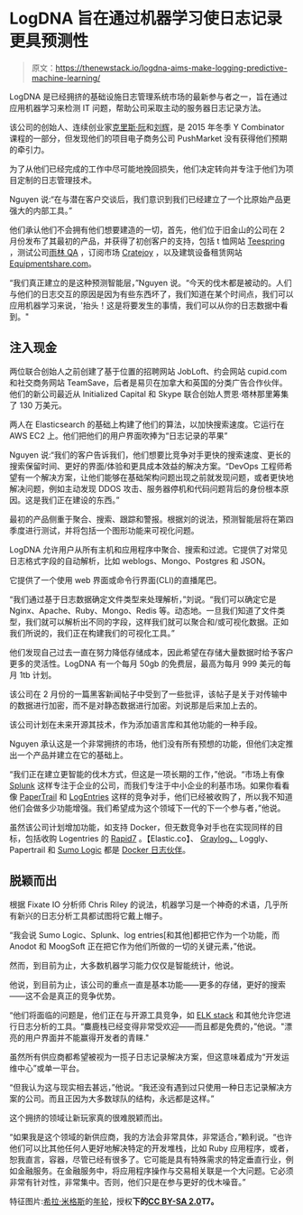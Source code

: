 # LogDNA 旨在通过机器学习使日志记录更具预测性

> 原文：<https://thenewstack.io/logdna-aims-make-logging-predictive-machine-learning/>

LogDNA 是已经拥挤的基础设施日志管理系统市场的最新参与者之一，旨在通过应用机器学习来检测 IT 问题，帮助公司采取主动的服务器日志记录方法。

该公司的创始人、连续创业家[克里斯·阮](https://twitter.com/mrchrisnguyen)和[刘辉](https://www.linkedin.com/in/leeliu)，是 2015 年冬季 Y Combinator 课程的一部分，但发现他们的项目电子商务公司 PushMarket 没有获得他们预期的牵引力。

为了从他们已经完成的工作中尽可能地挽回损失，他们决定转向并专注于他们为项目定制的日志管理技术。

Nguyen 说:“在与潜在客户交谈后，我们意识到我们已经建立了一个比原始产品更强大的内部工具。”

他们承认他们不会拥有他们想要建造的一切，首先，他们位于旧金山的公司在 2 月份发布了其最初的产品，并获得了初创客户的支持，包括 t 恤网站 [Teespring](https://teespring.com/) ，测试公司[雨林 QA](https://www.rainforestqa.com/) ，订阅市场 [Cratejoy](https://www.cratejoy.com/) ，以及建筑设备租赁网站[Equipmentshare.com](https://equipmentshare.com/)。

“我们真正建立的是这种预测智能层，”Nguyen 说。“今天的伐木都是被动的。人们与他们的日志交互的原因是因为有些东西坏了，我们知道在某个时间点，我们可以应用机器学习来说，'抬头！这是将要发生的事情，我们可以从你的日志数据中看到。"

## **注入现金**

两位联合创始人之前创建了基于位置的招聘网站 JobLoft、约会网站 cupid.com 和社交商务网站 TeamSave，后者是易贝在加拿大和英国的分类广告合作伙伴。他们的新公司最近从 Initialized Capital 和 Skype 联合创始人贾恩·塔林那里筹集了 130 万美元。

两人在 Elasticsearch 的基础上构建了他们的算法，以加快搜索速度。它运行在 AWS EC2 上。他们把他们的用户界面吹捧为“日志记录的苹果”

Nguyen 说:“我们的客户告诉我们，他们想要比竞争对手更快的搜索速度、更长的搜索保留时间、更好的界面/体验和更具成本效益的解决方案。“DevOps 工程师希望有一个解决方案，让他们能够在基础架构问题出现之前就发现问题，或者更快地解决问题，例如主动发现 DDOS 攻击、服务器停机和代码问题背后的身份根本原因。这是我们正在建设的东西。”

最初的产品侧重于聚合、搜索、跟踪和警报。根据刘的说法，预测智能层将在第四季度进行测试，并将包括一个图形功能来可视化问题。

LogDNA 允许用户从所有主机和应用程序中聚合、搜索和过滤。它提供了对常见日志格式字段的自动解析，比如 weblogs、Mongo、Postgres 和 JSON。

它提供了一个使用 web 界面或命令行界面(CLI)的直播尾巴。

“我们通过基于日志数据确定文件类型来处理解析，”刘说。“我们可以确定它是 Nginx、Apache、Ruby、Mongo、Redis 等。动态地。一旦我们知道了文件类型，我们就可以解析出不同的字段，这样我们就可以聚合和/或可视化数据。正如我们所说的，我们正在构建我们的可视化工具。”

他们发现自己过去一直在努力降低存储成本，因此希望在存储大量数据时给予客户更多的灵活性。LogDNA 有一个每月 50gb 的免费层，最高为每月 999 美元的每月 1tb 计划。

该公司在 2 月份的一篇黑客新闻帖子中受到了一些批评，该帖子是关于对传输中的数据进行加密，而不是对静态数据进行加密。刘说那是后来加上去的。

该公司计划在未来开源其技术，作为添加语言库和其他功能的一种手段。

Nguyen 承认这是一个非常拥挤的市场，他们没有所有预想的功能，但他们决定推出一个产品并建立在它的基础上。

“我们正在建立更智能的伐木方式，但这是一项长期的工作，”他说。“市场上有像 [Splunk](http://www.splunk.com) 这样专注于企业的公司，而我们专注于中小企业的利基市场。如果你看看像 [PaperTrail](https://techcrunch.com/2015/04/28/solarwinds-acquires-log-management-service-papertrail-for-41m-in-cash/) 和 [LogEntries](http://www.irishtimes.com/business/technology/ucd-spin-out-firm-logentries-acquired-by-rapid7-for-68m-1.2391425) 这样的竞争对手，他们已经被收购了，所以我不知道他们会做多少功能增强。我们希望成为这个领域下一代的下一个参与者，”他说。

虽然该公司计划增加功能，如支持 Docker，但无数竞争对手也在实现同样的目标，包括收购 Logentries 的 [Rapid7](https://www.rapid7.com/) 。【Elastic.co】、 [Graylog、](https://www.graylog.org/) Loggly、Papertrail 和 [Sumo Logic](https://www.sumologic.com/?p=8784) 都是 [Docker 日志伙伴](https://thenewstack.io/docker-partners-fill-logging-capabilities/)。

## **脱颖而出**

根据 Fixate IO 分析师 Chris Riley 的说法，机器学习是一个神奇的术语，几乎所有新兴的日志分析工具都试图将它戴上帽子。

“我会说 Sumo Logic、Splunk、log entries[和其他]都把它作为一个功能，而 Anodot 和 MoogSoft 正在把它作为他们所做的一切的关键元素，”他说。

然而，到目前为止，大多数机器学习能力仅仅是智能统计，他说。

他说，到目前为止，该公司的重点一直是基本功能——更多的存储，更好的搜索——这不会是真正的竞争优势。

“他们将面临的问题是，他们正在与开源工具竞争，如 [ELK stack](https://thenewstack.io/comparison-cloud-based-elasticsearch-elk-solutions/) 和其他允许您进行日志分析的工具。“麋鹿栈已经变得非常受欢迎——而且都是免费的，”他说。"漂亮的用户界面并不能赢得开发者的青睐."

虽然所有供应商都希望被视为一揽子日志记录解决方案，但这意味着成为“开发运维中心”或单一平台。

“但我认为这与现实相去甚远，”他说。“我还没有遇到过只使用一种日志记录解决方案的公司。而且正因为大多数球队的结构，永远都是这样。”

这个拥挤的领域让新玩家真的很难脱颖而出。

“如果我是这个领域的新供应商，我的方法会非常具体，非常适合，”赖利说。“也许他们可以比其他任何人更好地解决特定的开发堆栈，比如 Ruby 应用程序，或者，恕我直言，容器，尽管已经有很多了。它可能是具有特殊需求的特定垂直行业，例如金融服务。在金融服务中，将应用程序操作与交易相关联是一个大问题。它必须非常有针对性，非常集中。否则，他们只是在参与更好的伐木噪音。”

特征图片:[希拉·米格斯](https://www.flickr.com/photos/sheila/)的[年轮](https://www.flickr.com/photos/sheila/477734614/in/photolist-JdvRG-6KMedA-dqZ9Ci-dqZa9P-dqZiN5-3cwCEy-9dDPf-cCkQbd-zvrk9-bjnQyM-bjnQQ8-agJgDw-dqZ9qe-nrF2YR-7XFQnC-fNgMJm-51jusS-b9cgtr-9i7rec-6xUSQN-qmbUzh-bFaZMp-FPTQZC-njx6fU-516Pax-bumzeC-io3P88-rFAsRz-BnGAn-pn9EMg-bgenzV-mniV3C-aAGZqY-6Tia8Q-bK5wwp-q2kSkw-7xDU9S-mp3uxH-f2qV76-pCYRsM-34Ydj3-bvorzf-bqcnSv-dE8Ywm-bK4SCx-aVyABx-8MmSeX-4sPi8S-mnK4bT-9huvgh)，授权**下的[CC BY-SA 2.0](https://creativecommons.org/licenses/by/2.0/)T7。**

<svg xmlns:xlink="http://www.w3.org/1999/xlink" viewBox="0 0 68 31" version="1.1"><title>Group</title> <desc>Created with Sketch.</desc></svg>